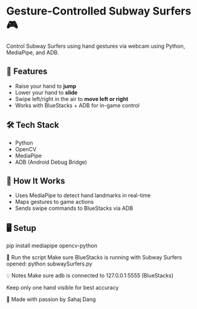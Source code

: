 # Gesture-Controlled Subway Surfers 🎮

Control Subway Surfers using hand gestures via webcam using Python, MediaPipe, and ADB.

## 🚀 Features
- Raise your hand to **jump**
- Lower your hand to **slide**
- Swipe left/right in the air to **move left or right**
- Works with BlueStacks + ADB for in-game control

## 🛠 Tech Stack
- Python
- OpenCV
- MediaPipe
- ADB (Android Debug Bridge)

## 🧠 How It Works
- Uses MediaPipe to detect hand landmarks in real-time
- Maps gestures to game actions
- Sends swipe commands to BlueStacks via ADB

## 🖥 Setup
pip install mediapipe opencv-python

📱 Run the script
Make sure BlueStacks is running with Subway Surfers opened:
python subwaySurfers.py

💡 Notes
Make sure adb is connected to 127.0.0.1:5555 (BlueStacks)

Keep only one hand visible for best accuracy

🙌 Made with passion by Sahaj Dang
